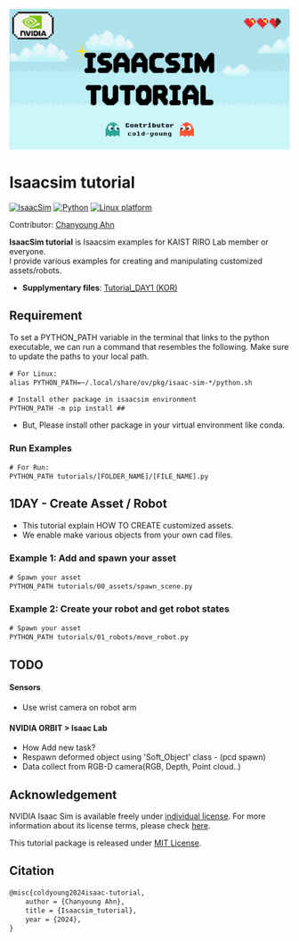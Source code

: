 ![IsaacSim tutorial](img/title.png)

# Isaacsim tutorial 

[![IsaacSim](https://img.shields.io/badge/IsaacSim-4.2.0-silver.svg)](https://docs.omniverse.nvidia.com/isaacsim/latest/overview.html)
[![Python](https://img.shields.io/badge/python-3.10-blue.svg)](https://docs.python.org/3/whatsnew/3.10.html)
[![Linux platform](https://img.shields.io/badge/platform-linux--64-orange.svg)](https://releases.ubuntu.com/20.04/)


Contributor: [Chanyoung Ahn](https://github.com/cold-young) 

**IsaacSim tutorial** is Isaacsim examples for KAIST RIRO Lab member or everyone.  
I provide various examples for creating and manipulating customized assets/robots.

- **Supplymentary files**: [Tutorial_DAY1 (KOR)](https://drive.google.com/file/d/1TtW2xgF41CknZzR0cW_nWjrUoT75iXrx/view?usp=sharing)


## Requirement
To set a PYTHON_PATH variable in the terminal that links to the python executable, we can run a command that resembles the following. Make sure to update the paths to your local path.

```shell
# For Linux: 
alias PYTHON_PATH=~/.local/share/ov/pkg/isaac-sim-*/python.sh
```

```shell
# Install other package in isaacsim environment
PYTHON_PATH -m pip install ## 
```
* But, Please install other package in your virtual environment like conda.

### Run Examples 
```shell
# For Run:
PYTHON_PATH tutorials/[FOLDER_NAME]/[FILE_NAME].py
```
## 1DAY - Create Asset / Robot

- This tutorial explain HOW TO CREATE customized assets. 
- We enable make various objects from your own cad files.

### Example 1: Add and spawn your asset
```shell
# Spawn your asset
PYTHON_PATH tutorials/00_assets/spawn_scene.py
```

### Example 2: Create your robot and get robot states
```shell
# Spawn your asset
PYTHON_PATH tutorials/01_robots/move_robot.py
```

## TODO
#### Sensors
- Use wrist camera on robot arm

#### NVIDIA ORBIT > Isaac Lab
- How Add new task? 
- Respawn deformed object using 'Soft_Object' class - (pcd spawn)
- Data collect from RGB-D camera(RGB, Depth, Point cloud..)

## Acknowledgement
NVIDIA Isaac Sim is available freely under [individual license](https://www.nvidia.com/en-us/omniverse/download/). For more information about its license terms, please check [here](https://docs.omniverse.nvidia.com/app_isaacsim/common/NVIDIA_Omniverse_License_Agreement.html#software-support-supplement).

This tutorial package is released under [MIT License](LICENSE).

## Citation

```text
@misc{coldyoung2024isaac-tutorial,
	author = {Chanyoung Ahn},
	title = {Isaacsim_tutorial},
	year = {2024},
}
```

